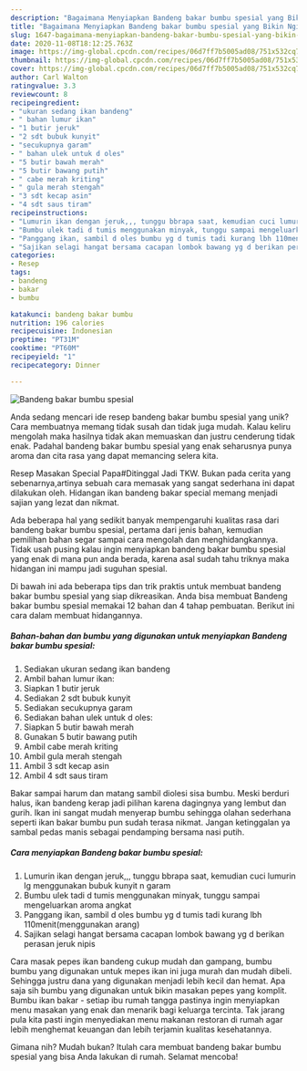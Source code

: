 ```yaml
---
description: "Bagaimana Menyiapkan Bandeng bakar bumbu spesial yang Bikin Ngiler"
title: "Bagaimana Menyiapkan Bandeng bakar bumbu spesial yang Bikin Ngiler"
slug: 1647-bagaimana-menyiapkan-bandeng-bakar-bumbu-spesial-yang-bikin-ngiler
date: 2020-11-08T18:12:25.763Z
image: https://img-global.cpcdn.com/recipes/06d7ff7b5005ad08/751x532cq70/bandeng-bakar-bumbu-spesial-foto-resep-utama.jpg
thumbnail: https://img-global.cpcdn.com/recipes/06d7ff7b5005ad08/751x532cq70/bandeng-bakar-bumbu-spesial-foto-resep-utama.jpg
cover: https://img-global.cpcdn.com/recipes/06d7ff7b5005ad08/751x532cq70/bandeng-bakar-bumbu-spesial-foto-resep-utama.jpg
author: Carl Walton
ratingvalue: 3.3
reviewcount: 8
recipeingredient:
- "ukuran sedang ikan bandeng"
- " bahan lumur ikan"
- "1 butir jeruk"
- "2 sdt bubuk kunyit"
- "secukupnya garam"
- " bahan ulek untuk d oles"
- "5 butir bawah merah"
- "5 butir bawang putih"
- " cabe merah kriting"
- " gula merah stengah"
- "3 sdt kecap asin"
- "4 sdt saus tiram"
recipeinstructions:
- "Lumurin ikan dengan jeruk,,, tunggu bbrapa saat, kemudian cuci lumurin lg menggunakan bubuk kunyit n garam"
- "Bumbu ulek tadi d tumis menggunakan minyak, tunggu sampai mengeluarkan aroma angkat"
- "Panggang ikan, sambil d oles bumbu yg d tumis tadi kurang lbh 110menit(menggunakan arang)"
- "Sajikan selagi hangat bersama cacapan lombok bawang yg d berikan perasan jeruk nipis"
categories:
- Resep
tags:
- bandeng
- bakar
- bumbu

katakunci: bandeng bakar bumbu 
nutrition: 196 calories
recipecuisine: Indonesian
preptime: "PT31M"
cooktime: "PT60M"
recipeyield: "1"
recipecategory: Dinner

---
```



![Bandeng bakar bumbu spesial](https://img-global.cpcdn.com/recipes/06d7ff7b5005ad08/751x532cq70/bandeng-bakar-bumbu-spesial-foto-resep-utama.jpg)

Anda sedang mencari ide resep bandeng bakar bumbu spesial yang unik? Cara membuatnya memang tidak susah dan tidak juga mudah. Kalau keliru mengolah maka hasilnya tidak akan memuaskan dan justru cenderung tidak enak. Padahal bandeng bakar bumbu spesial yang enak seharusnya punya aroma dan cita rasa yang dapat memancing selera kita.

Resep Masakan Special Papa#Ditinggal Jadi TKW. Bukan pada cerita yang sebenarnya,artinya sebuah cara memasak yang sangat sederhana ini dapat dilakukan oleh. Hidangan ikan bandeng bakar special memang menjadi sajian yang lezat dan nikmat.

Ada beberapa hal yang sedikit banyak mempengaruhi kualitas rasa dari bandeng bakar bumbu spesial, pertama dari jenis bahan, kemudian pemilihan bahan segar sampai cara mengolah dan menghidangkannya. Tidak usah pusing kalau ingin menyiapkan bandeng bakar bumbu spesial yang enak di mana pun anda berada, karena asal sudah tahu triknya maka hidangan ini mampu jadi suguhan spesial.


Di bawah ini ada beberapa tips dan trik praktis untuk membuat bandeng bakar bumbu spesial yang siap dikreasikan. Anda bisa membuat Bandeng bakar bumbu spesial memakai 12 bahan dan 4 tahap pembuatan. Berikut ini cara dalam membuat hidangannya.

<!--inarticleads1-->

##### Bahan-bahan dan bumbu yang digunakan untuk menyiapkan Bandeng bakar bumbu spesial:

1. Sediakan ukuran sedang ikan bandeng
1. Ambil  bahan lumur ikan:
1. Siapkan 1 butir jeruk
1. Sediakan 2 sdt bubuk kunyit
1. Sediakan secukupnya garam
1. Sediakan  bahan ulek untuk d oles:
1. Siapkan 5 butir bawah merah
1. Gunakan 5 butir bawang putih
1. Ambil  cabe merah kriting
1. Ambil  gula merah stengah
1. Ambil 3 sdt kecap asin
1. Ambil 4 sdt saus tiram


Bakar sampai harum dan matang sambil diolesi sisa bumbu. Meski berduri halus, ikan bandeng kerap jadi pilihan karena dagingnya yang lembut dan gurih. Ikan ini sangat mudah menyerap bumbu sehingga olahan sederhana seperti ikan bakar bumbu pun sudah terasa nikmat. Jangan ketinggalan ya sambal pedas manis sebagai pendamping bersama nasi putih. 

<!--inarticleads2-->

##### Cara menyiapkan Bandeng bakar bumbu spesial:

1. Lumurin ikan dengan jeruk,,, tunggu bbrapa saat, kemudian cuci lumurin lg menggunakan bubuk kunyit n garam
1. Bumbu ulek tadi d tumis menggunakan minyak, tunggu sampai mengeluarkan aroma angkat
1. Panggang ikan, sambil d oles bumbu yg d tumis tadi kurang lbh 110menit(menggunakan arang)
1. Sajikan selagi hangat bersama cacapan lombok bawang yg d berikan perasan jeruk nipis


Cara masak pepes ikan bandeng cukup mudah dan gampang, bumbu bumbu yang digunakan untuk mepes ikan ini juga murah dan mudah dibeli. Sehingga justru dana yang digunakan menjadi lebih kecil dan hemat. Apa saja sih bumbu yang digunakan untuk bikin masakan pepes yang komplit. Bumbu ikan bakar - setiap ibu rumah tangga pastinya ingin menyiapkan menu masakan yang enak dan menarik bagi keluarga tercinta. Tak jarang pula kita pasti ingin menyediakan menu makanan restoran di rumah agar lebih menghemat keuangan dan lebih terjamin kualitas kesehatannya. 

Gimana nih? Mudah bukan? Itulah cara membuat bandeng bakar bumbu spesial yang bisa Anda lakukan di rumah. Selamat mencoba!
